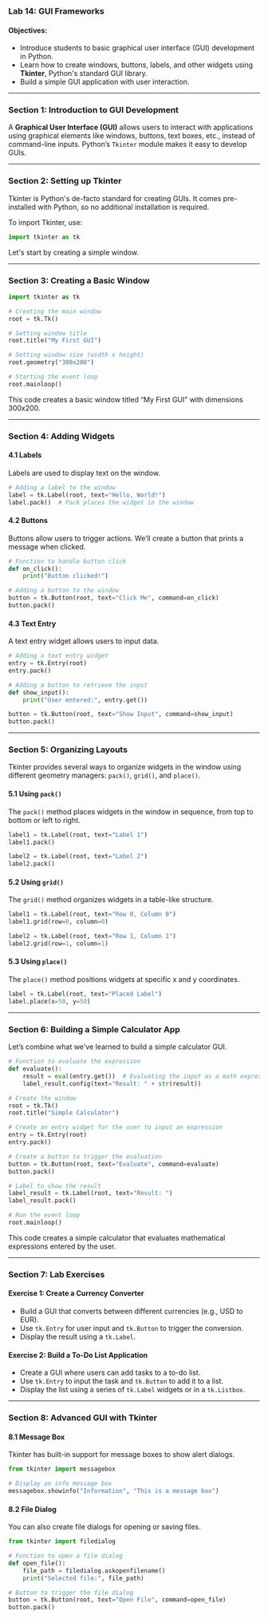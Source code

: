 ### Lab 14: GUI Frameworks

#### Objectives:
- Introduce students to basic graphical user interface (GUI) development in Python.
- Learn how to create windows, buttons, labels, and other widgets using **Tkinter**, Python's standard GUI library.
- Build a simple GUI application with user interaction.

---

### Section 1: Introduction to GUI Development

A **Graphical User Interface (GUI)** allows users to interact with applications using graphical elements like windows, buttons, text boxes, etc., instead of command-line inputs. Python’s `Tkinter` module makes it easy to develop GUIs.

---

### Section 2: Setting up Tkinter

Tkinter is Python's de-facto standard for creating GUIs. It comes pre-installed with Python, so no additional installation is required.

To import Tkinter, use:

```python
import tkinter as tk
```

Let's start by creating a simple window.

---

### Section 3: Creating a Basic Window

```python
import tkinter as tk

# Creating the main window
root = tk.Tk()

# Setting window title
root.title("My First GUI")

# Setting window size (width x height)
root.geometry("300x200")

# Starting the event loop
root.mainloop()
```

This code creates a basic window titled “My First GUI” with dimensions 300x200.

---

### Section 4: Adding Widgets

#### 4.1 Labels
Labels are used to display text on the window.

```python
# Adding a label to the window
label = tk.Label(root, text="Hello, World!")
label.pack()  # Pack places the widget in the window
```

#### 4.2 Buttons
Buttons allow users to trigger actions. We’ll create a button that prints a message when clicked.

```python
# Function to handle button click
def on_click():
    print("Button clicked!")

# Adding a button to the window
button = tk.Button(root, text="Click Me", command=on_click)
button.pack()
```

#### 4.3 Text Entry
A text entry widget allows users to input data.

```python
# Adding a text entry widget
entry = tk.Entry(root)
entry.pack()

# Adding a button to retrieve the input
def show_input():
    print("User entered:", entry.get())

button = tk.Button(root, text="Show Input", command=show_input)
button.pack()
```

---

### Section 5: Organizing Layouts

Tkinter provides several ways to organize widgets in the window using different geometry managers: `pack()`, `grid()`, and `place()`.

#### 5.1 Using `pack()`
The `pack()` method places widgets in the window in sequence, from top to bottom or left to right.

```python
label1 = tk.Label(root, text="Label 1")
label1.pack()

label2 = tk.Label(root, text="Label 2")
label2.pack()
```

#### 5.2 Using `grid()`
The `grid()` method organizes widgets in a table-like structure.

```python
label1 = tk.Label(root, text="Row 0, Column 0")
label1.grid(row=0, column=0)

label2 = tk.Label(root, text="Row 1, Column 1")
label2.grid(row=1, column=1)
```

#### 5.3 Using `place()`
The `place()` method positions widgets at specific x and y coordinates.

```python
label = tk.Label(root, text="Placed Label")
label.place(x=50, y=50)
```

---

### Section 6: Building a Simple Calculator App

Let’s combine what we've learned to build a simple calculator GUI.

```python
# Function to evaluate the expression
def evaluate():
    result = eval(entry.get())  # Evaluating the input as a math expression
    label_result.config(text="Result: " + str(result))

# Create the window
root = tk.Tk()
root.title("Simple Calculator")

# Create an entry widget for the user to input an expression
entry = tk.Entry(root)
entry.pack()

# Create a button to trigger the evaluation
button = tk.Button(root, text="Evaluate", command=evaluate)
button.pack()

# Label to show the result
label_result = tk.Label(root, text="Result: ")
label_result.pack()

# Run the event loop
root.mainloop()
```

This code creates a simple calculator that evaluates mathematical expressions entered by the user.

---

### Section 7: Lab Exercises

#### Exercise 1: Create a Currency Converter
- Build a GUI that converts between different currencies (e.g., USD to EUR).
- Use `tk.Entry` for user input and `tk.Button` to trigger the conversion.
- Display the result using a `tk.Label`.

#### Exercise 2: Build a To-Do List Application
- Create a GUI where users can add tasks to a to-do list.
- Use `tk.Entry` to input the task and `tk.Button` to add it to a list.
- Display the list using a series of `tk.Label` widgets or in a `tk.Listbox`.

---

### Section 8: Advanced GUI with Tkinter

#### 8.1 Message Box
Tkinter has built-in support for message boxes to show alert dialogs.

```python
from tkinter import messagebox

# Display an info message box
messagebox.showinfo("Information", "This is a message box")
```

#### 8.2 File Dialog
You can also create file dialogs for opening or saving files.

```python
from tkinter import filedialog

# Function to open a file dialog
def open_file():
    file_path = filedialog.askopenfilename()
    print("Selected file:", file_path)

# Button to trigger the file dialog
button = tk.Button(root, text="Open File", command=open_file)
button.pack()
```